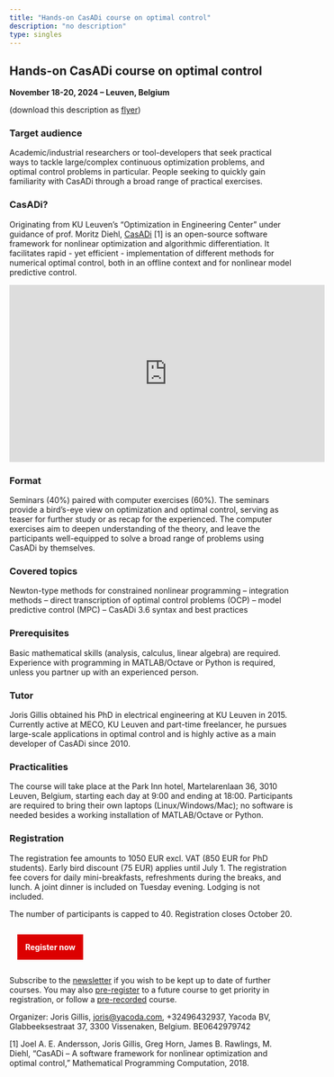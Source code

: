 ```yaml
---
title: "Hands-on CasADi course on optimal control"
description: "no description"
type: singles
---
```


## Hands-on CasADi course on optimal control

**November 18-20, 2024 – Leuven, Belgium**

(download this description as [flyer](ocp2024.pdf))

### Target audience
Academic/industrial researchers or tool-developers that seek practical ways to tackle large/complex continuous optimization problems, and optimal control problems in particular. People seeking to quickly gain familiarity with CasADi through a broad range of practical exercises.

### CasADi?
Originating from KU Leuven’s “Optimization in Engineering Center” under guidance of prof. Moritz Diehl, [CasADi](http://casadi.org) [1] is an open-source software framework for nonlinear optimization and algorithmic differentiation. It facilitates rapid - yet efficient - implementation of different methods for numerical optimal control, both in an offline context and for nonlinear model predictive control.

<iframe width="560" height="315" src="https://www.youtube.com/embed/5Fpi_C0w2lg" frameborder="0" allow="autoplay; encrypted-media" allowfullscreen></iframe>


### Format
Seminars (40%) paired with computer exercises (60%). The seminars provide a bird’s-eye view on optimization and optimal control, serving as teaser for further study or as recap for the experienced. The computer exercises aim to deepen understanding of the theory, and leave the participants well-equipped to solve a broad range of problems using CasADi by themselves.

### Covered topics
Newton-type methods for constrained nonlinear programming – integration methods – direct transcription of optimal control problems (OCP) – model predictive control (MPC) – CasADi 3.6 syntax and best practices

### Prerequisites
Basic mathematical skills (analysis, calculus, linear algebra) are required. Experience with programming in MATLAB/Octave or Python is required, unless you partner up with an experienced person.

### Tutor
Joris Gillis obtained his PhD in electrical engineering at KU Leuven in 2015. Currently active at MECO, KU Leuven and part-time freelancer, he pursues large-scale applications in optimal control and is highly active as a main developer of CasADi since 2010.

### Practicalities
The course will take place at the Park Inn hotel, Martelarenlaan 36, 3010 Leuven, Belgium, starting each day at 9:00 and ending at 18:00.
Participants are required to bring their own laptops (Linux/Windows/Mac); no software is needed besides a working installation of MATLAB/Octave or Python.

### Registration

The registration fee amounts to 1050 EUR excl. VAT (850 EUR for PhD students). Early bird discount (75 EUR) applies until July 1. The registration fee covers for daily mini-breakfasts, refreshments during the breaks, and lunch. A joint dinner is included on Tuesday evening. Lodging is not included.

The number of participants is capped to 40. Registration closes October 20.

<a class="button" style="text-align: center;color:white;background-color:#dc0000;padding: 1em;text-decoration: none;font-weight:bold;margin:1em;display: inline-block;" href="https://forms.gle/RFCNmziH1F6ZXRZ2A">Register now</a>

Subscribe to the [newsletter](https://forms.gle/9v1HKPYZDHcBYMXNA) if you wish to be kept up to date of further courses. You may also [pre-register](https://forms.gle/Pb7dwrwP6uanXeyr5) to a future course to get priority in registration, or follow a [pre-recorded](https://yacoda-training.teachable.com/) course.


Organizer: Joris Gillis, [joris@yacoda.com](mailto:joris@yacoda.com), +32496432937, Yacoda BV, Glabbeeksestraat 37, 3300 Vissenaken, Belgium. BE0642979742


[1] Joel A. E. Andersson, Joris Gillis, Greg Horn, James B. Rawlings, M. Diehl, “CasADi – A software framework for nonlinear optimization and optimal control,” Mathematical Programming Computation, 2018.




